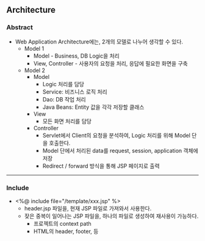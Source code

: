 ## Architecture

### Abstract

- Web Application Architecture에는, 2개의 모델로 나누어 생각할 수 있다. 
  - Model 1
    - Model - Business, DB Logic을 처리
    - View, Controller - 사용자의 요청을 처리, 응답에 필요한 화면을 구축
  - Model 2
    - Model
      - Logic 처리를 담당
      - Service: 비즈니스 로직 처리
      - Dao: DB 작업 처리
      - Java Beans: Entity 값을 각각 저장할 클래스
    - View
      - 모든 화면 처리를 담당
    - Controller 
      - Servlet에서 Client의 요청을 분석하여, Logic 처리를 위해 Model 단을 호출한다. 
      - Model 단에서 처리된 data를 request, session, application 객체에 저장
      - Redirect / forward 방식을 통해 JSP 페이지로 출력

---

### Include

- <%@ include file="/template/xxx.jsp" %>
  - header.jsp 파일을, 현재 JSP 파일로 가져와서 사용한다. 
  - 잦은 중복이 일어나는 JSP 파일을, 하나의 파일로 생성하여 재사용이 가능하다. 
    - 프로젝트의 context path
    - HTML의 header, footer, 등